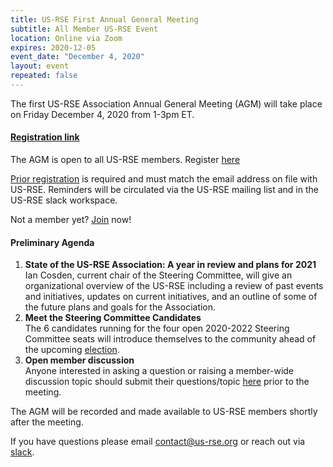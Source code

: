 ```yaml
---
title: US-RSE First Annual General Meeting
subtitle: All Member US-RSE Event
location: Online via Zoom
expires: 2020-12-05
event_date: "December 4, 2020"
layout: event
repeated: false
---
```


The first US-RSE Association Annual General Meeting (AGM) will take place on Friday December 4, 2020 from 1-3pm ET.

#### [Registration link](https://princeton.zoom.us/meeting/register/tJErcuyrqj8rE9aUl9RwE4Y_-QetlSLK2BVj)
The AGM is open to all US-RSE members.
Register [here](https://princeton.zoom.us/meeting/register/tJErcuyrqj8rE9aUl9RwE4Y_-QetlSLK2BVj)

[Prior registration](https://princeton.zoom.us/meeting/register/tJErcuyrqj8rE9aUl9RwE4Y_-QetlSLK2BVj) is required and must match the email address on file with US-RSE. Reminders will be circulated via the US-RSE mailing list and in the US-RSE slack workspace.

Not a member yet? [Join](https://us-rse.org/join/) now!

#### Preliminary Agenda

1. **State of the US-RSE Association: A year in review and plans for 2021**  
Ian Cosden, current chair of the Steering Committee, will give an organizational overview of the US-RSE including a review of past events and initiatives, updates on current initiatives, and an outline of some of the future plans and goals for the Association.
1. **Meet the Steering Committee Candidates**   
The 6 candidates running for the four open 2020-2022 Steering Committee seats will introduce themselves to the community ahead of the upcoming [election](https://us-rse.org/2020-09-29-sc-election-announce/).
1. **Open member discussion**  
Anyone interested in asking a question or raising a member-wide discussion topic should submit their questions/topic [here](https://docs.google.com/forms/d/e/1FAIpQLSfr2A9vLDGjuCj5CtnSla0fz8nkQut9H0s4Yu62C3pHVecu1Q/viewform?usp=sf_link) prior to the meeting.  

The AGM will be recorded and made available to US-RSE members shortly after the meeting.

If you have questions please email contact@us-rse.org or reach out via [slack](https://usrse.slack.com/).
